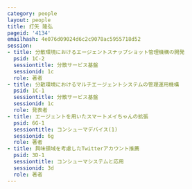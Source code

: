 ```yaml
---
category: people
layout: people
title: 打矢 隆弘
pageid: '4134'
emailhash: 4e076d09024d6c2c9078ac5955718d52
session:
- title: 分散環境におけるエージェントスナップショット管理機構の開発
  psid: 1C-2
  sessiontitle: 分散サービス基盤
  sessionid: 1c
  role: 著者
- title: 分散環境におけるマルチエージェントシステムの管理運用機構
  psid: 1C-1
  sessiontitle: 分散サービス基盤
  sessionid: 1c
  role: 発表者
- title: エージェントを用いたスマートメイちゃんの拡張
  psid: 6G-1
  sessiontitle: コンシューマデバイス(1)
  sessionid: 6g
  role: 著者
- title: 興味領域を考慮したTwitterアカウント推薦
  psid: 3D-1
  sessiontitle: コンシューマシステムと応用
  sessionid: 3d
  role: 著者
---
```

